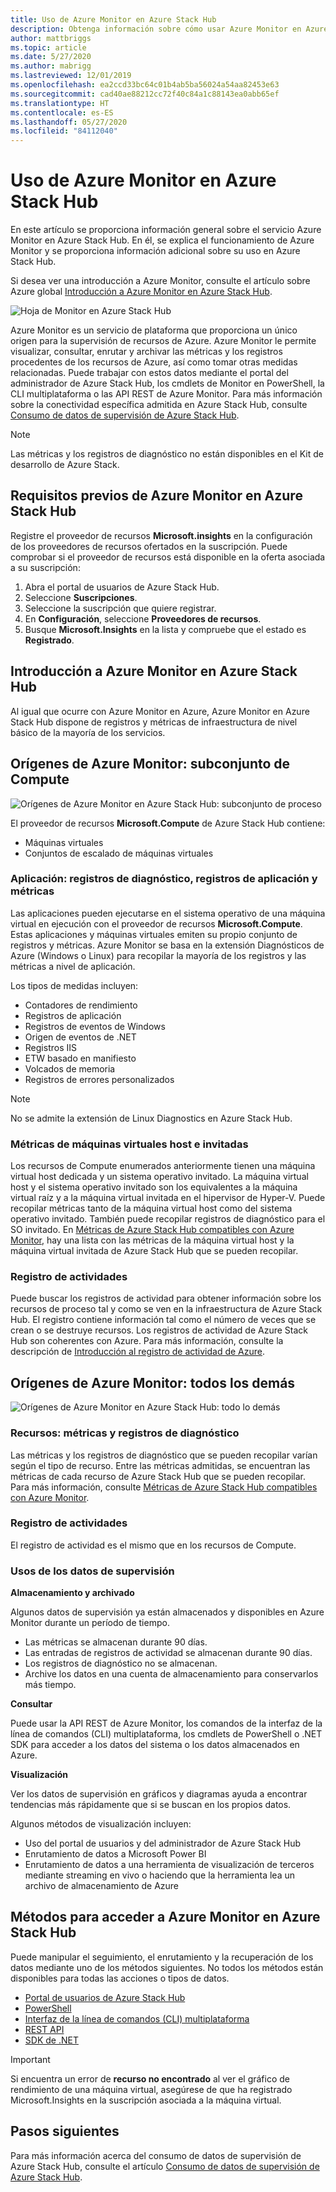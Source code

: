 ```yaml
---
title: Uso de Azure Monitor en Azure Stack Hub
description: Obtenga información sobre cómo usar Azure Monitor en Azure Stack Hub.
author: mattbriggs
ms.topic: article
ms.date: 5/27/2020
ms.author: mabrigg
ms.lastreviewed: 12/01/2019
ms.openlocfilehash: ea2ccd33bc64c01b4ab5ba56024a54aa82453e63
ms.sourcegitcommit: cad40ae88212cc72f40c84a1c88143ea0abb65ef
ms.translationtype: HT
ms.contentlocale: es-ES
ms.lasthandoff: 05/27/2020
ms.locfileid: "84112040"
---
```

# <a name="use-azure-monitor-on-azure-stack-hub"></a>Uso de Azure Monitor en Azure Stack Hub

En este artículo se proporciona información general sobre el servicio Azure Monitor en Azure Stack Hub. En él, se explica el funcionamiento de Azure Monitor y se proporciona información adicional sobre su uso en Azure Stack Hub.

Si desea ver una introducción a Azure Monitor, consulte el artículo sobre Azure global [Introducción a Azure Monitor en Azure Stack Hub](https://docs.microsoft.com/azure/monitoring-and-diagnostics/monitoring-get-started).

![Hoja de Monitor en Azure Stack Hub](./media/azure-stack-metrics-azure-data/azs-monitor.png)

Azure Monitor es un servicio de plataforma que proporciona un único origen para la supervisión de recursos de Azure. Azure Monitor le permite visualizar, consultar, enrutar y archivar las métricas y los registros procedentes de los recursos de Azure, así como tomar otras medidas relacionadas. Puede trabajar con estos datos mediante el portal del administrador de Azure Stack Hub, los cmdlets de Monitor en PowerShell, la CLI multiplataforma o las API REST de Azure Monitor. Para más información sobre la conectividad específica admitida en Azure Stack Hub, consulte [Consumo de datos de supervisión de Azure Stack Hub](azure-stack-metrics-monitor.md).

> [!Note]
> Las métricas y los registros de diagnóstico no están disponibles en el Kit de desarrollo de Azure Stack.

## <a name="prerequisites-for-azure-monitor-on-azure-stack-hub"></a>Requisitos previos de Azure Monitor en Azure Stack Hub

Registre el proveedor de recursos **Microsoft.insights** en la configuración de los proveedores de recursos ofertados en la suscripción. Puede comprobar si el proveedor de recursos está disponible en la oferta asociada a su suscripción:

1. Abra el portal de usuarios de Azure Stack Hub.
2. Seleccione **Suscripciones**.
3. Seleccione la suscripción que quiere registrar.
4. En **Configuración**, seleccione **Proveedores de recursos**. 
5. Busque **Microsoft.Insights** en la lista y compruebe que el estado es **Registrado**.

## <a name="overview-of-azure-monitor-on-azure-stack-hub"></a>Introducción a Azure Monitor en Azure Stack Hub

Al igual que ocurre con Azure Monitor en Azure, Azure Monitor en Azure Stack Hub dispone de registros y métricas de infraestructura de nivel básico de la mayoría de los servicios.

## <a name="azure-monitor-sources-compute-subset"></a>Orígenes de Azure Monitor: subconjunto de Compute

![Orígenes de Azure Monitor en Azure Stack Hub: subconjunto de proceso](media//azure-stack-metrics-azure-data/azs-monitor-computersubset.svg)

El proveedor de recursos **Microsoft.Compute** de Azure Stack Hub contiene:
 - Máquinas virtuales 
 - Conjuntos de escalado de máquinas virtuales

### <a name="application---diagnostics-logs-app-logs-and-metrics"></a>Aplicación: registros de diagnóstico, registros de aplicación y métricas

Las aplicaciones pueden ejecutarse en el sistema operativo de una máquina virtual en ejecución con el proveedor de recursos **Microsoft.Compute**. Estas aplicaciones y máquinas virtuales emiten su propio conjunto de registros y métricas. Azure Monitor se basa en la extensión Diagnósticos de Azure (Windows o Linux) para recopilar la mayoría de los registros y las métricas a nivel de aplicación.

Los tipos de medidas incluyen:
 - Contadores de rendimiento
 - Registros de aplicación
 - Registros de eventos de Windows
 - Origen de eventos de .NET
 - Registros IIS
 - ETW basado en manifiesto
 - Volcados de memoria
 - Registros de errores personalizados

> [!Note]  
> No se admite la extensión de Linux Diagnostics en Azure Stack Hub.

### <a name="host-and-guest-vm-metrics"></a>Métricas de máquinas virtuales host e invitadas

Los recursos de Compute enumerados anteriormente tienen una máquina virtual host dedicada y un sistema operativo invitado. La máquina virtual host y el sistema operativo invitado son los equivalentes a la máquina virtual raíz y a la máquina virtual invitada en el hipervisor de Hyper-V. Puede recopilar métricas tanto de la máquina virtual host como del sistema operativo invitado. También puede recopilar registros de diagnóstico para el SO invitado. En [Métricas de Azure Stack Hub compatibles con Azure Monitor](azure-stack-metrics-supported.md), hay una lista con las métricas de la máquina virtual host y la máquina virtual invitada de Azure Stack Hub que se pueden recopilar. 

### <a name="activity-log"></a>Registro de actividades

Puede buscar los registros de actividad para obtener información sobre los recursos de proceso tal y como se ven en la infraestructura de Azure Stack Hub. El registro contiene información tal como el número de veces que se crean o se destruye recursos. Los registros de actividad de Azure Stack Hub son coherentes con Azure. Para más información, consulte la descripción de [Introducción al registro de actividad de Azure](https://docs.microsoft.com/azure/monitoring-and-diagnostics/monitoring-overview-activity-logs). 


## <a name="azure-monitor-sources-everything-else"></a>Orígenes de Azure Monitor: todos los demás

![Orígenes de Azure Monitor en Azure Stack Hub: todo lo demás](media//azure-stack-metrics-azure-data/azs-monitor-othersubset.svg)

### <a name="resources---metrics-and-diagnostics-logs"></a>Recursos: métricas y registros de diagnóstico

Las métricas y los registros de diagnóstico que se pueden recopilar varían según el tipo de recurso. Entre las métricas admitidas, se encuentran las métricas de cada recurso de Azure Stack Hub que se pueden recopilar. Para más información, consulte [Métricas de Azure Stack Hub compatibles con Azure Monitor](azure-stack-metrics-supported.md).

### <a name="activity-log"></a>Registro de actividades

El registro de actividad es el mismo que en los recursos de Compute. 

### <a name="uses-for-monitoring-data"></a>Usos de los datos de supervisión

**Almacenamiento y archivado**  

Algunos datos de supervisión ya están almacenados y disponibles en Azure Monitor durante un período de tiempo. 
 - Las métricas se almacenan durante 90 días. 
 - Las entradas de registros de actividad se almacenan durante 90 días. 
 - Los registros de diagnóstico no se almacenan.
 - Archive los datos en una cuenta de almacenamiento para conservarlos más tiempo.

**Consultar**  

Puede usar la API REST de Azure Monitor, los comandos de la interfaz de la línea de comandos (CLI) multiplataforma, los cmdlets de PowerShell o .NET SDK para acceder a los datos del sistema o los datos almacenados en Azure. 

**Visualización**

Ver los datos de supervisión en gráficos y diagramas ayuda a encontrar tendencias más rápidamente que si se buscan en los propios datos. 

Algunos métodos de visualización incluyen:
 - Uso del portal de usuarios y del administrador de Azure Stack Hub
 - Enrutamiento de datos a Microsoft Power BI
 - Enrutamiento de datos a una herramienta de visualización de terceros mediante streaming en vivo o haciendo que la herramienta lea un archivo de almacenamiento de Azure

## <a name="methods-of-accessing-azure-monitor-on-azure-stack-hub"></a>Métodos para acceder a Azure Monitor en Azure Stack Hub

Puede manipular el seguimiento, el enrutamiento y la recuperación de los datos mediante uno de los métodos siguientes. No todos los métodos están disponibles para todas las acciones o tipos de datos. 

 - [Portal de usuarios de Azure Stack Hub](azure-stack-use-portal.md)
 - [PowerShell](https://docs.microsoft.com/azure/monitoring-and-diagnostics/insights-powershell-samples)
 - [Interfaz de la línea de comandos (CLI) multiplataforma](https://docs.microsoft.com/azure/monitoring-and-diagnostics/insights-cli-samples)
 - [REST API](https://docs.microsoft.com/rest/api/monitor)
 - [SDK de .NET](https://www.nuget.org/packages/Microsoft.Azure.Management.Monitor)

> [!Important]  
> Si encuentra un error de **recurso no encontrado** al ver el gráfico de rendimiento de una máquina virtual, asegúrese de que ha registrado Microsoft.Insights en la suscripción asociada a la máquina virtual.

## <a name="next-steps"></a>Pasos siguientes

Para más información acerca del consumo de datos de supervisión de Azure Stack Hub, consulte el artículo [Consumo de datos de supervisión de Azure Stack Hub](azure-stack-metrics-monitor.md).
